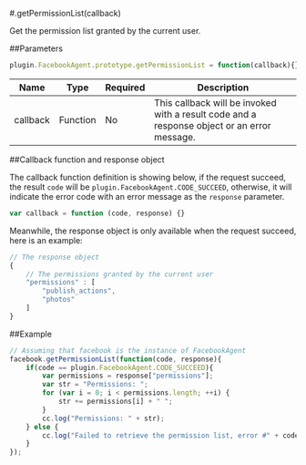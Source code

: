 #.getPermissionList(callback)

Get the permission list granted by the current user.

##Parameters

```javascript
plugin.FacebookAgent.prototype.getPermissionList = function(callback){}
```

|Name|Type|Required|Description|
|----|----|--------|-----------|
|callback|Function|No|This callback will be invoked with a result code and a response object or an error message.|

##Callback function and response object

The callback function definition is showing below, if the request succeed, the result `code` will be `plugin.FacebookAgent.CODE_SUCCEED`, otherwise, it will indicate the error code with an error message as the `response` parameter.

```javascript
var callback = function (code, response) {}
```

Meanwhile, the response object is only available when the request succeed, here is an example:

```javascript
// The response object 
{
    // The permissions granted by the current user
    "permissions" : [
        "publish_actions",
        "photos"
    ]
}
```

##Example

```javascript
// Assuming that facebook is the instance of FacebookAgent
facebook.getPermissionList(function(code, response){
    if(code == plugin.FacebookAgent.CODE_SUCCEED){
        var permissions = response["permissions"];
        var str = "Permissions: ";
        for (var i = 0; i < permissions.length; ++i) {
            str += permissions[i] + " ";
        }
        cc.log("Permissions: " + str);
    } else {
        cc.log("Failed to retrieve the permission list, error #" + code + ": " + response);
    }
});
```